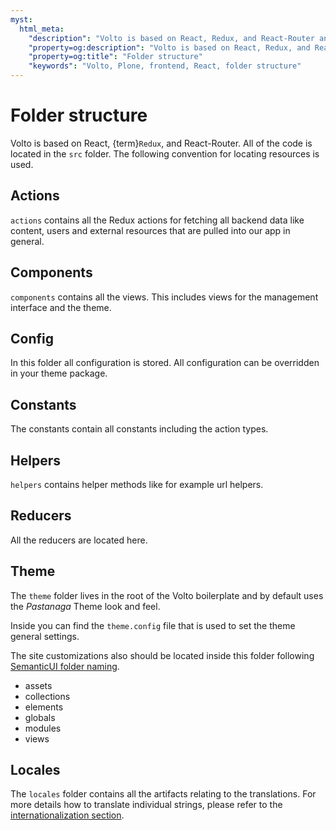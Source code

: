 ```yaml
---
myst:
  html_meta:
    "description": "Volto is based on React, Redux, and React-Router and follows its convention of resource location."
    "property=og:description": "Volto is based on React, Redux, and React-Router and follows its convention of resource location."
    "property=og:title": "Folder structure"
    "keywords": "Volto, Plone, frontend, React, folder structure"
---
```


# Folder structure

Volto is based on React, {term}`Redux`, and React-Router. All of the
code is located in the `src` folder. The following convention for locating
resources is used.

## Actions

`actions` contains all the Redux actions for fetching all backend data like
content, users and external resources that are pulled into our app in general.

## Components

`components` contains all the views. This includes views for the management
interface and the theme.

## Config

In this folder all configuration is stored. All configuration can be overridden
in your theme package.

## Constants

The constants contain all constants including the action types.

## Helpers

`helpers` contains helper methods like for example url helpers.

## Reducers

All the reducers are located here.

## Theme

The `theme` folder lives in the root of the Volto boilerplate and by default
uses the *Pastanaga* Theme look and feel.

Inside you can find the `theme.config` file that is used to set the theme
general settings.

The site customizations also should be located inside this folder following
[SemanticUI folder naming](https://github.com/Semantic-Org/Semantic-UI/tree/master/src/themes/default).

 * assets
 * collections
 * elements
 * globals
 * modules
 * views

## Locales

The `locales` folder contains all the artifacts relating to the translations.
For more details how to translate individual strings, please refer to the [internationalization section](../guides/i18n.md).
